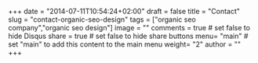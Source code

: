 +++
date = "2014-07-11T10:54:24+02:00"
draft = false
title = "Contact"
slug = "contact-organic-seo-design"
tags = ["organic seo company","organic seo design"]
image = ""
comments = true	# set false to hide Disqus
share = true	# set false to hide share buttons
menu= "main"		# set "main" to add this content to the main menu
weight= "2"
author = ""
+++

